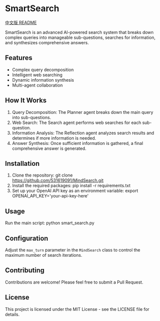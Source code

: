 # SmartSearch

[中文版 README](README_CN.md)

SmartSearch is an advanced AI-powered search system that breaks down complex queries into manageable sub-questions, searches for information, and synthesizes comprehensive answers.

## Features

- Complex query decomposition
- Intelligent web searching
- Dynamic information synthesis
- Multi-agent collaboration

## How It Works

1. Query Decomposition: The Planner agent breaks down the main query into sub-questions.
2. Web Search: The Search agent performs web searches for each sub-question.
3. Information Analysis: The Reflection agent analyzes search results and determines if more information is needed.
4. Answer Synthesis: Once sufficient information is gathered, a final comprehensive answer is generated.

## Installation

1. Clone the repository:
git clone https://github.com/531619091/MindSearch.git
2. Install the required packages:
pip install -r requirements.txt
3. Set up your OpenAI API key as an environment variable:
export OPENAI_API_KEY='your-api-key-here'

## Usage

Run the main script:
python smart_search.py

## Configuration

Adjust the `max_turn` parameter in the `MindSearch` class to control the maximum number of search iterations.

## Contributing

Contributions are welcome! Please feel free to submit a Pull Request.

## License

This project is licensed under the MIT License - see the LICENSE file for details.